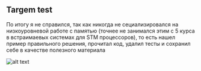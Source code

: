

## Targem test

По итогу я не справился, так как никогда не сециализировался на низкоуровневой работе с памятью (точнее не занимался этим с 5 курса в встраимаевых системах для STM процессоров), то есть нашел пример правильного решения, прочитал код, удалил тесты и сохранил себе в качестве полезного материала 

![alt text](https://github.com/Advencher/stolen/tree/main/task/example.jpg?raw=true)
